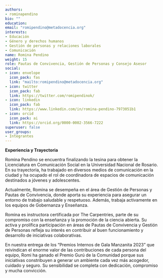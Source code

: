 ```yaml
---
authors:
- rominapendino
bio: ""
education:
email: "romipendino@metadocencia.org"
interests:
- Educación
- Género y derechos humanos
- Gestión de personas y relaciones laborales
- Comunicación
name: Romina Pendino
weight: 15
role: Pautas de Convivencia, Gestión de Personas y Consejo Asesor
social:
- icon: envelope
  icon_pack: fas
  link: "mailto:romipendino@metadocencia.org"
- icon: twitter
  icon_pack: fab
  link: https://twitter.com/romipendinok/
- icon: linkedin
  icon_pack: fab
  link: https://www.linkedin.com/in/romina-pendino-7973051b1
- icon: orcid
  icon_pack: ai
  link: https://orcid.org/0000-0002-3566-7222
superuser: false
user_groups:
- Integrantes
---
```


**Experiencia y Trayectoria**

Romina Pendino se encuentra finalizando la tesina para obtener la Licenciatura en Comunicación Social en la Universidad Nacional de Rosario. 
En su trayectoria, ha trabajado en diversos medios de comunicación en la ciudad y ha ocupado el rol de coordinadora de espacios de comunicación destinados a jóvenes y adolescentes.

Actualmente, Romina se desempeña en el área de Gestión de Personas y Pautas de Convivencia, donde aporta su experiencia para asegurar un entorno de trabajo saludable y respetuoso. 
Además, trabaja activamente en los equipos de Gobernanza y Enseñanza.

Romina es instructora certificada por The Carpentries, parte de su compromiso con la enseñanza y la promoción de la ciencia abierta. 
Su activa y prolífica participación en áreas de Pautas de Convivencia y Gestión de Personas refleja su interés en contribuir al buen funcionamiento y desarrollo de iniciativas colaborativas.


En nuestra entrega de los “Premios Internos de Gala Manzanita 2023” que reivindican el enorme valor de las contribuciones de cada persona del equipo, Romi ha ganado el Premio Gurú de la Comunidad porque sus iniciativas constribuyen a generar un ambiente cada vez más acogedor, cuidado y seguro. Su sensibilidad se completa con dedicación, compromiso y mucha convicción.
